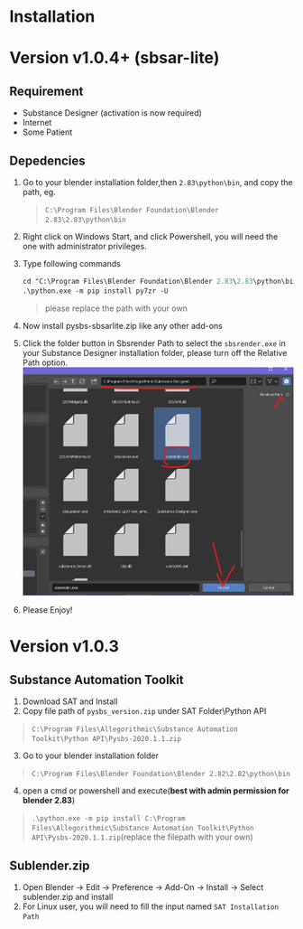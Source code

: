 # Installation
# Version v1.0.4+ (sbsar-lite)
## Requirement 
* Substance Designer (activation is now required)
* Internet
* Some Patient
## Depedencies
1. Go to your blender installation folder,then `2.83\python\bin`, and copy the path, eg.
    > `C:\Program Files\Blender Foundation\Blender 2.83\2.83\python\bin`
2. Right click on Windows Start, and click Powershell, you will need the one 
with administrator privileges.
3. Type following commands
    ``` ps
    cd "C:\Program Files\Blender Foundation\Blender 2.83\2.83\python\bin"
    .\python.exe -m pip install py7zr -U
    ```
    > please replace the path with your own
4. Now install pysbs-sbsarlite.zip like any other add-ons

5. Click the folder button in Sbsrender Path to select the `sbsrender.exe` in your Substance Designer installation folder, please turn off the Relative Path option.
![select](./images/select.png)
6. Please Enjoy!

# Version v1.0.3
## Substance Automation Toolkit
1. Download SAT and Install 
2. Copy file path of `pysbs_version.zip` under SAT Folder\Python API
> `C:\Program Files\Allegorithmic\Substance Automation Toolkit\Python API\Pysbs-2020.1.1.zip`
3. Go to your blender installation folder
> `C:\Program Files\Blender Foundation\Blender 2.82\2.82\python\bin`
4. open a cmd or powershell and execute(**best with admin permission for blender 2.83**)
> `.\python.exe -m pip install C:\Program Files\Allegorithmic\Substance Automation Toolkit\Python API\Pysbs-2020.1.1.zip`(replace the filepath with your own)

## Sublender.zip
1. Open Blender -> Edit -> Preference -> Add-On -> Install -> Select sublender.zip and install
2. For Linux user, you will need to fill the input named `SAT Installation Path`